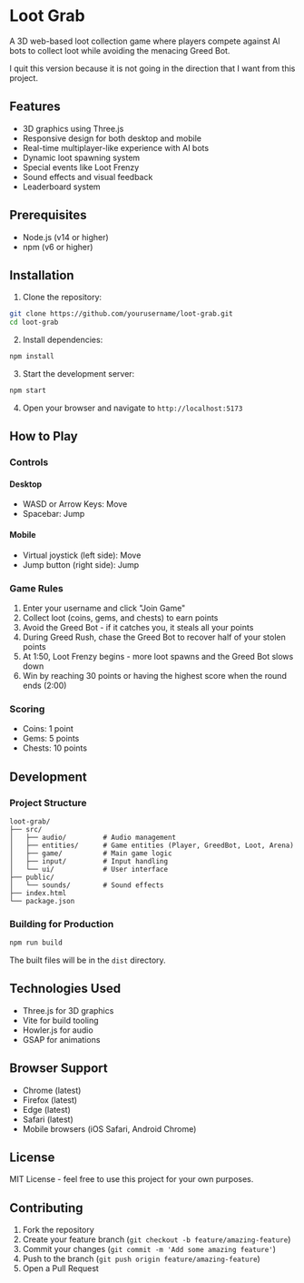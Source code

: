 # Loot Grab

A 3D web-based loot collection game where players compete against AI bots to collect loot while avoiding the menacing Greed Bot.

I quit this version because it is not going in the direction that I want from this project.

## Features

- 3D graphics using Three.js
- Responsive design for both desktop and mobile
- Real-time multiplayer-like experience with AI bots
- Dynamic loot spawning system
- Special events like Loot Frenzy
- Sound effects and visual feedback
- Leaderboard system

## Prerequisites

- Node.js (v14 or higher)
- npm (v6 or higher)

## Installation

1. Clone the repository:
```bash
git clone https://github.com/yourusername/loot-grab.git
cd loot-grab
```

2. Install dependencies:
```bash
npm install
```

3. Start the development server:
```bash
npm start
```

4. Open your browser and navigate to `http://localhost:5173`

## How to Play

### Controls

#### Desktop
- WASD or Arrow Keys: Move
- Spacebar: Jump

#### Mobile
- Virtual joystick (left side): Move
- Jump button (right side): Jump

### Game Rules

1. Enter your username and click "Join Game"
2. Collect loot (coins, gems, and chests) to earn points
3. Avoid the Greed Bot - if it catches you, it steals all your points
4. During Greed Rush, chase the Greed Bot to recover half of your stolen points
5. At 1:50, Loot Frenzy begins - more loot spawns and the Greed Bot slows down
6. Win by reaching 30 points or having the highest score when the round ends (2:00)

### Scoring

- Coins: 1 point
- Gems: 5 points
- Chests: 10 points

## Development

### Project Structure

```
loot-grab/
├── src/
│   ├── audio/         # Audio management
│   ├── entities/      # Game entities (Player, GreedBot, Loot, Arena)
│   ├── game/          # Main game logic
│   ├── input/         # Input handling
│   └── ui/            # User interface
├── public/
│   └── sounds/        # Sound effects
├── index.html
└── package.json
```

### Building for Production

```bash
npm run build
```

The built files will be in the `dist` directory.

## Technologies Used

- Three.js for 3D graphics
- Vite for build tooling
- Howler.js for audio
- GSAP for animations

## Browser Support

- Chrome (latest)
- Firefox (latest)
- Edge (latest)
- Safari (latest)
- Mobile browsers (iOS Safari, Android Chrome)

## License

MIT License - feel free to use this project for your own purposes.

## Contributing

1. Fork the repository
2. Create your feature branch (`git checkout -b feature/amazing-feature`)
3. Commit your changes (`git commit -m 'Add some amazing feature'`)
4. Push to the branch (`git push origin feature/amazing-feature`)
5. Open a Pull Request 
